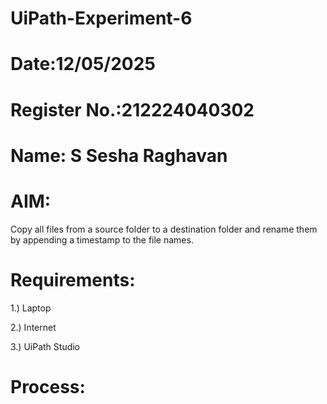 # UiPath-Experiment-6
# Date:12/05/2025
# Register No.:212224040302
# Name: S Sesha Raghavan
# AIM:
Copy all files from a source folder to a destination folder and rename them by appending a timestamp to the file names.

# Requirements:
1.) Laptop

2.) Internet

3.) UiPath Studio

# Process:
